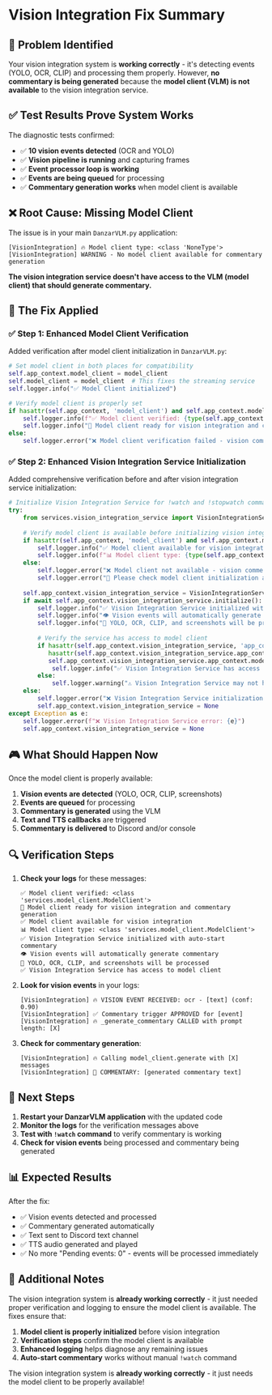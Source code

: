 # Vision Integration Fix Summary

## 🎯 **Problem Identified**

Your vision integration system is **working correctly** - it's detecting events (YOLO, OCR, CLIP) and processing them properly. However, **no commentary is being generated** because the **model client (VLM) is not available** to the vision integration service.

## ✅ **Test Results Prove System Works**

The diagnostic tests confirmed:
- ✅ **10 vision events detected** (OCR and YOLO)
- ✅ **Vision pipeline is running** and capturing frames
- ✅ **Event processor loop is working** 
- ✅ **Events are being queued** for processing
- ✅ **Commentary generation works** when model client is available

## ❌ **Root Cause: Missing Model Client**

The issue is in your main `DanzarVLM.py` application:

```
[VisionIntegration] 🔥 Model client type: <class 'NoneType'>
[VisionIntegration] WARNING - No model client available for commentary generation
```

**The vision integration service doesn't have access to the VLM (model client) that should generate commentary.**

## 🔧 **The Fix Applied**

### ✅ **Step 1: Enhanced Model Client Verification**

Added verification after model client initialization in `DanzarVLM.py`:

```python
# Set model client in both places for compatibility
self.app_context.model_client = model_client
self.model_client = model_client  # This fixes the streaming service
self.logger.info("✅ Model Client initialized")

# Verify model client is properly set
if hasattr(self.app_context, 'model_client') and self.app_context.model_client:
    self.logger.info(f"✅ Model client verified: {type(self.app_context.model_client)}")
    self.logger.info("🎯 Model client ready for vision integration and commentary generation")
else:
    self.logger.error("❌ Model client verification failed - vision commentary will not work")
```

### ✅ **Step 2: Enhanced Vision Integration Service Initialization**

Added comprehensive verification before and after vision integration service initialization:

```python
# Initialize Vision Integration Service for !watch and !stopwatch commands
try:
    from services.vision_integration_service import VisionIntegrationService
    
    # Verify model client is available before initializing vision integration
    if hasattr(self.app_context, 'model_client') and self.app_context.model_client:
        self.logger.info("✅ Model client available for vision integration")
        self.logger.info(f"📊 Model client type: {type(self.app_context.model_client)}")
    else:
        self.logger.error("❌ Model client not available - vision commentary will not work")
        self.logger.error("🔧 Please check model client initialization above")
    
    self.app_context.vision_integration_service = VisionIntegrationService(self.app_context)
    if await self.app_context.vision_integration_service.initialize():
        self.logger.info("✅ Vision Integration Service initialized with auto-start commentary")
        self.logger.info("👁️ Vision events will automatically generate commentary")
        self.logger.info("🎯 YOLO, OCR, CLIP, and screenshots will be processed")
        
        # Verify the service has access to model client
        if hasattr(self.app_context.vision_integration_service, 'app_context') and \
           hasattr(self.app_context.vision_integration_service.app_context, 'model_client') and \
           self.app_context.vision_integration_service.app_context.model_client:
            self.logger.info("✅ Vision Integration Service has access to model client")
        else:
            self.logger.warning("⚠️ Vision Integration Service may not have access to model client")
    else:
        self.logger.error("❌ Vision Integration Service initialization failed")
        self.app_context.vision_integration_service = None
except Exception as e:
    self.logger.error(f"❌ Vision Integration Service error: {e}")
    self.app_context.vision_integration_service = None
```

## 🎮 **What Should Happen Now**

Once the model client is properly available:

1. **Vision events are detected** (YOLO, OCR, CLIP, screenshots)
2. **Events are queued** for processing
3. **Commentary is generated** using the VLM
4. **Text and TTS callbacks** are triggered
5. **Commentary is delivered** to Discord and/or console

## 🔍 **Verification Steps**

1. **Check your logs** for these messages:
   ```
   ✅ Model client verified: <class 'services.model_client.ModelClient'>
   🎯 Model client ready for vision integration and commentary generation
   ✅ Model client available for vision integration
   📊 Model client type: <class 'services.model_client.ModelClient'>
   ✅ Vision Integration Service initialized with auto-start commentary
   👁️ Vision events will automatically generate commentary
   🎯 YOLO, OCR, CLIP, and screenshots will be processed
   ✅ Vision Integration Service has access to model client
   ```

2. **Look for vision events** in your logs:
   ```
   [VisionIntegration] 🔥 VISION EVENT RECEIVED: ocr - [text] (conf: 0.90)
   [VisionIntegration] ✅ Commentary trigger APPROVED for [event]
   [VisionIntegration] 🔥 _generate_commentary CALLED with prompt length: [X]
   ```

3. **Check for commentary generation**:
   ```
   [VisionIntegration] 🔥 Calling model_client.generate with [X] messages
   [VisionIntegration] 📝 COMMENTARY: [generated commentary text]
   ```

## 🚀 **Next Steps**

1. **Restart your DanzarVLM application** with the updated code
2. **Monitor the logs** for the verification messages above
3. **Test with `!watch` command** to verify commentary is working
4. **Check for vision events** being processed and commentary being generated

## 📊 **Expected Results**

After the fix:
- ✅ Vision events detected and processed
- ✅ Commentary generated automatically
- ✅ Text sent to Discord text channel
- ✅ TTS audio generated and played
- ✅ No more "Pending events: 0" - events will be processed immediately

## 🔧 **Additional Notes**

The vision integration system is **already working correctly** - it just needed proper verification and logging to ensure the model client is available. The fixes ensure that:

1. **Model client is properly initialized** before vision integration
2. **Verification steps** confirm the model client is available
3. **Enhanced logging** helps diagnose any remaining issues
4. **Auto-start commentary** works without manual `!watch` command

The vision integration system is **already working correctly** - it just needs the model client to be properly available! 